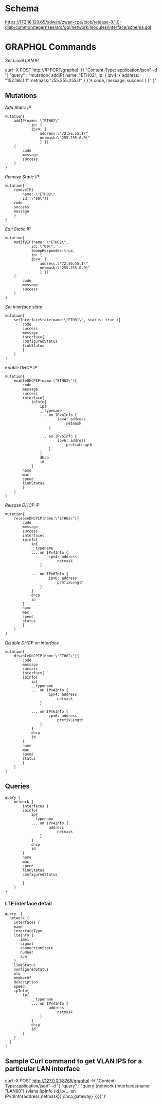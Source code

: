 # Schema

https://172.16.120.65/sdwan/zwan-cpe/blob/release-0.1.0-diab/common/tegernsee/src/gql/network/modules/interface/schema.gql

# GRAPHQL Commands

*Set Local LAN IP*

curl -X POST http://$IP:$PORT/graphql -H "Content-Type: application/json"   -d '{ "query" : "mutation{ addIP( name: \"ETH02\", ip: { ipv4: { address: \"152.168.1.1\", netmask:\"255.255.255.0\" } } ){ code, message, success } }" }'


## Mutations

*Add Static IP*

    mutation{
        addIP(name: \"ETH02\"
                ip: { 
                ipv4: {
                    address:\"72.56.55.1\"
                    netmask:\"255.255.0.0\"
                    } })
        {
            code
            message
            success
        }
    }

*Remove Static IP*

    mutation{
        removeIP(
            name: \"ETH02\"
            id: \"00\"){
        code
        success
        message
        }
    }
    

*Edit Static IP*

    mutation{
        modifyIP(name: \"ETH02\",
                id: \"00\",
                twampResponder:true,
                ip: { 
                ipv4: {
                    address:\"72.56.55.1\"
                    netmask:\"255.255.0.0\"
                    } })
        {
            code
            message
            success
        }
    }

*Set Interface state*

    mutation{
        setInterfaceState(name:\"ETH01\", status: true ){
            code
            success
            message
            interface{
            configuredStatus
            linkStatus
            }
        }
    }

*Enable DHCP IP*

    mutation{
        enableDHCPIP(name:\"ETH02\"){
            code
            message
            success
            interface{
                ipInfo{
                    ip{
                    __typename 
                    ... on IPv4Info {
                            ipv4: address
                                netmask
                        } 
                
                    ... on IPv6Info {
                            ipv6: address
                                prefixLength
                        } 
                    }
                    dhcp
                    id
                }
            name
            mac
            speed
            linkStatus
            }
        }
    }

*Release DHCP IP*

    mutation{
        releaseDHCPIP(name:\"ETH02\"){
            code
            message
            success
            interface{
            ipinfo{
                ip{
                __typename 
                ... on IPv4Info {
                        ipv4: address
                            netmask
                    } 
            
                ... on IPv6Info {
                        ipv6: address
                            prefixLength
                    } 
                }
                dhcp
                id
            }
            name
            mac
            speed
            status
            }
        }
    }

*Disable DHCP on interface*

    mutation{
        disableDHCPIP(name:\"ETH02\"){
            code
            message
            success
            interface{
            ipinfo{
                ip{
                __typename 
                ... on IPv4Info {
                        ipv4: address
                            netmask
                    } 
            
                ... on IPv6Info {
                        ipv6: address
                            prefixLength
                    } 
                }
                dhcp
                id
            }
            name
            mac
            speed
            status
            }
        }
    }

## Queries

    query {
        network {
            interfaces {
            ipInfo{
                ip{
                __typename 
                ... on IPv4Info {
                        address
                            netmask
                    } 
                }
                dhcp
                id
            }
            name
            mac
            speed
            linkStatus
            configuredStatus
            
            }
        }
    }

### LTE interface detail

    query  {
      network {
        interfaces {
        name
        interfaceType
        lteInfo {
           imei
           signal
           connectionState
           number
           apn
        }
        linkStatus
      	configuredStatus
        mtu
        memberOf
    	description
        speed
    	ipInfo{
            ip{
                __typename 
                ... on IPv4Info {
                        address
                            netmask
                    } 
                }
                dhcp
                id
            } 
        }
      }
    }
    
## Sample Curl command to get VLAN IPS for a particular LAN interface
    
curl -X POST http://127.0.0.1:8765/graphql -H "Content-Type:application/json" -d '{ "query" : "query {network {interfaces(name: \"LAN00\") {vlans {ipInfo {id,ip{... on IPv4Info{address,netmask}},dhcp,gateway} }}}}"}'
